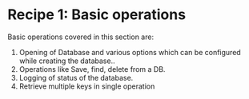 <H1> Recipe 1: Basic operations</H1>

Basic operations covered in this section are:

1. Opening of Database and various options which can be configured while creating the database..
2. Operations like Save, find, delete from a DB.
3. Logging of status of the database.
4. Retrieve multiple keys in single operation
